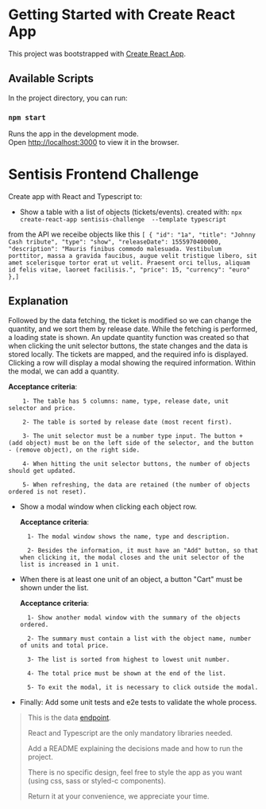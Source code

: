 # Getting Started with Create React App

This project was bootstrapped with [Create React App](https://github.com/facebook/create-react-app).

## Available Scripts

In the project directory, you can run:

### `npm start`

Runs the app in the development mode.\
Open [http://localhost:3000](http://localhost:3000) to view it in the browser.

# Sentisis Frontend Challenge

Create app with React and Typescript to:

- Show a table with a list of objects (tickets/events).
  created with: `npx create-react-app sentisis-challenge  --template typescript`

from the API we receibe objects like this `[
{
"id": "1a",
"title": "Johnny Cash tribute",
"type": "show",
"releaseDate": 1555970400000,
"description": "Mauris finibus commodo malesuada. Vestibulum porttitor, massa a gravida faucibus, augue velit tristique libero, sit amet scelerisque tortor erat ut velit. Praesent orci tellus, aliquam id felis vitae, laoreet facilisis.",
"price": 15,
"currency": "euro"
},]`

## Explanation

Followed by the data fetching, the ticket is modified so we can change the quantity, and we sort them by release date. While the fetching is performed, a loading state is shown. An update quantity function was created so that when clicking the unit selector buttons, the state changes and the data is stored locally. The tickets are mapped, and the required info is displayed. Clicking a row will display a modal showing the required information. Within the modal, we can add a quantity.

**Acceptance criteria**:

        1- The table has 5 columns: name, type, release date, unit selector and price.

        2- The table is sorted by release date (most recent first).

        3- The unit selector must be a number type input. The button + (add object) must be on the left side of the selector, and the button - (remove object), on the right side.

        4- When hitting the unit selector buttons, the number of objects should get updated.

        5- When refreshing, the data are retained (the number of objects ordered is not reset).

- Show a modal window when clicking each object row.

  **Acceptance criteria**:

        1- The modal window shows the name, type and description.

        2- Besides the information, it must have an "Add" button, so that when clicking it, the modal closes and the unit selector of the list is increased in 1 unit.

- When there is at least one unit of an object, a button "Cart" must be shown under the list.

  **Acceptance criteria**:

        1- Show another modal window with the summary of the objects ordered.

        2- The summary must contain a list with the object name, number of units and total price.

        3- The list is sorted from highest to lowest unit number.

        4- The total price must be shown at the end of the list.

        5- To exit the modal, it is necessary to click outside the modal.

- Finally: Add some unit tests and e2e tests to validate the whole process.

> This is the data [endpoint](https://my-json-server.typicode.com/davidan90/demo/tickets).
>
> React and Typescript are the only mandatory libraries needed.
>
> Add a README explaining the decisions made and how to run the project.
>
> There is no specific design, feel free to style the app as you want (using css, sass or styled-c components).
>
> Return it at your convenience, we appreciate your time.
